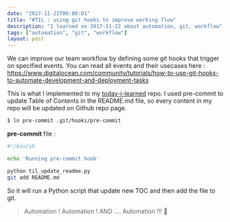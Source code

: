 ```yaml
---
date: "2017-11-22T00:00:01"
title: "#TIL : using git hooks to improve working flow"
description: "I learned on 2017-11-22 about automation, git, workflow"
tags: ["automation", "git", "workflow"]
layout: post
---
```



We can improve our team workflow by defining some git hooks that trigger on specified events.
You can read all events and their usecases here : https://www.digitalocean.com/community/tutorials/how-to-use-git-hooks-to-automate-development-and-deployment-tasks

This is what I implemented to my [today-i-learned](https://github.com/khanhicetea/today-i-learned) repo. I used pre-commit to update Table of Contents in the README.md file, so every content in my repo will be updated on Github repo page.

```bash
$ ln pre-commit .git/hooks/pre-commit
```

**pre-commit** file :

```bash
#!/bin/sh

echo 'Running pre-commit hook' 

python til_update_readme.py
git add README.md
```

So it will run a Python script that update new TOC and then add the file to git.

> Automation ! Automation ! AND .... Automation !!! 🤖
